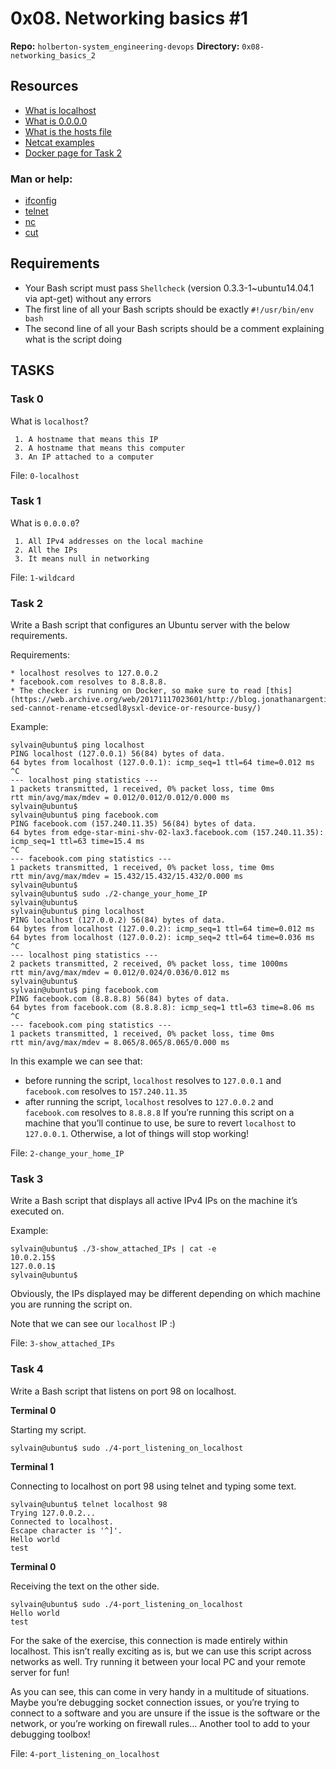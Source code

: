 # 0x08. Networking basics #1

**Repo:** `holberton-system_engineering-devops`
**Directory:** `0x08-networking_basics_2`

## Resources

* [What is localhost](https://en.wikipedia.org/wiki/Localhost)
* [What is 0.0.0.0](https://en.wikipedia.org/wiki/0.0.0.0)
* [What is the hosts file](https://www.makeuseof.com/tag/modify-manage-hosts-file-linux/)
* [Netcat examples](https://www.thegeekstuff.com/2012/04/nc-command-examples/)
* [Docker page for Task 2](https://web.archive.org/web/20171117023601/http://blog.jonathanargentiero.com/docker-sed-cannot-rename-etcsedl8ysxl-device-or-resource-busy/)

### Man or help:

* [ifconfig](https://linux.die.net/man/8/ifconfig)
* [telnet](https://linux.die.net/man/1/telnet)
* [nc](https://linux.die.net/man/1/nc)
* [cut](https://linux.die.net/man/1/cut)

## Requirements

* Your Bash script must pass `Shellcheck` (version 0.3.3-1~ubuntu14.04.1 via apt-get) without any errors
* The first line of all your Bash scripts should be exactly `#!/usr/bin/env bash`
* The second line of all your Bash scripts should be a comment explaining what is the script doing

## TASKS

### Task 0

What is `localhost`?

     1. A hostname that means this IP
     2. A hostname that means this computer
     3. An IP attached to a computer

File: `0-localhost`

### Task 1

What is `0.0.0.0`?

     1. All IPv4 addresses on the local machine
     2. All the IPs
     3. It means null in networking

File: `1-wildcard`

### Task 2

Write a Bash script that configures an Ubuntu server with the below requirements.

Requirements:

	* localhost resolves to 127.0.0.2
	* facebook.com resolves to 8.8.8.8.
	* The checker is running on Docker, so make sure to read [this](https://web.archive.org/web/20171117023601/http://blog.jonathanargentiero.com/docker-sed-cannot-rename-etcsedl8ysxl-device-or-resource-busy/)

Example:
```
sylvain@ubuntu$ ping localhost
PING localhost (127.0.0.1) 56(84) bytes of data.
64 bytes from localhost (127.0.0.1): icmp_seq=1 ttl=64 time=0.012 ms
^C
--- localhost ping statistics ---
1 packets transmitted, 1 received, 0% packet loss, time 0ms
rtt min/avg/max/mdev = 0.012/0.012/0.012/0.000 ms
sylvain@ubuntu$
sylvain@ubuntu$ ping facebook.com
PING facebook.com (157.240.11.35) 56(84) bytes of data.
64 bytes from edge-star-mini-shv-02-lax3.facebook.com (157.240.11.35): icmp_seq=1 ttl=63 time=15.4 ms
^C
--- facebook.com ping statistics ---
1 packets transmitted, 1 received, 0% packet loss, time 0ms
rtt min/avg/max/mdev = 15.432/15.432/15.432/0.000 ms
sylvain@ubuntu$
sylvain@ubuntu$ sudo ./2-change_your_home_IP
sylvain@ubuntu$
sylvain@ubuntu$ ping localhost
PING localhost (127.0.0.2) 56(84) bytes of data.
64 bytes from localhost (127.0.0.2): icmp_seq=1 ttl=64 time=0.012 ms
64 bytes from localhost (127.0.0.2): icmp_seq=2 ttl=64 time=0.036 ms
^C
--- localhost ping statistics ---
2 packets transmitted, 2 received, 0% packet loss, time 1000ms
rtt min/avg/max/mdev = 0.012/0.024/0.036/0.012 ms
sylvain@ubuntu$
sylvain@ubuntu$ ping facebook.com
PING facebook.com (8.8.8.8) 56(84) bytes of data.
64 bytes from facebook.com (8.8.8.8): icmp_seq=1 ttl=63 time=8.06 ms
^C
--- facebook.com ping statistics ---
1 packets transmitted, 1 received, 0% packet loss, time 0ms
rtt min/avg/max/mdev = 8.065/8.065/8.065/0.000 ms
```

In this example we can see that:

   * before running the script, `localhost` resolves to `127.0.0.1` and `facebook.com` resolves to `157.240.11.35`
   * after running the script, `localhost` resolves to `127.0.0.2` and `facebook.com` resolves to `8.8.8.8`
If you’re running this script on a machine that you’ll continue to use, be sure to revert `localhost` to `127.0.0.1`. Otherwise, a lot of things will stop working!

File: `2-change_your_home_IP`

### Task 3

Write a Bash script that displays all active IPv4 IPs on the machine it’s executed on.

Example:
```
sylvain@ubuntu$ ./3-show_attached_IPs | cat -e
10.0.2.15$
127.0.0.1$
sylvain@ubuntu$
```

Obviously, the IPs displayed may be different depending on which machine you are running the script on.

Note that we can see our `localhost` IP :)

File: `3-show_attached_IPs`

### Task 4

Write a Bash script that listens on port 98 on localhost.

**Terminal 0**

Starting my script.

```
sylvain@ubuntu$ sudo ./4-port_listening_on_localhost
```

**Terminal 1**

Connecting to localhost on port 98 using telnet and typing some text.

```
sylvain@ubuntu$ telnet localhost 98
Trying 127.0.0.2...
Connected to localhost.
Escape character is '^]'.
Hello world
test
```

**Terminal 0**

Receiving the text on the other side.

```
sylvain@ubuntu$ sudo ./4-port_listening_on_localhost
Hello world
test
```

For the sake of the exercise, this connection is made entirely within localhost. This isn’t really exciting as is, but we can use this script across networks as well. Try running it between your local PC and your remote server for fun!

As you can see, this can come in very handy in a multitude of situations. Maybe you’re debugging socket connection issues, or you’re trying to connect to a software and you are unsure if the issue is the software or the network, or you’re working on firewall rules… Another tool to add to your debugging toolbox!

File: `4-port_listening_on_localhost`